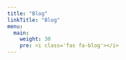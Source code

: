 ```yaml
---
title: "Blog"
linkTitle: "Blog"
menu:
  main:
    weight: 30
    pre: <i class='fas fa-blog'></i>
---
```

